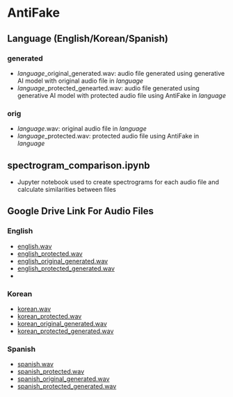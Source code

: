# AntiFake
## Language (English/Korean/Spanish)
### generated
- *language*_original_generated.wav: audio file generated using generative AI model with original audio file in *language*
- *language*_protected_genearted.wav: audio file generated using generative AI model with protected audio file using AntiFake in *language*

### orig
- *language*.wav: original audio file in *language*
- *language*_protected.wav: protected audio file using AntiFake in *language*
  
## spectrogram_comparison.ipynb
- Jupyter notebook used to create spectrograms for each audio file and calculate similarities between files

## Google Drive Link For Audio Files 
### English
- [english.wav](https://drive.google.com/file/d/1fl4ul5lA8S7MZqBRtop_C43EnKeGIeow/view?usp=drive_link)
- [english_protected.wav](https://drive.google.com/file/d/1yd1eJxaAgGyicH_tieuTEr8PUwd7tEzf/view?usp=drive_link)
- [english_original_generated.wav](https://drive.google.com/file/d/1FEGP3ZNRqrMPXv_I-9pO_gnS2ksbuF1d/view?usp=drive_link)
- [english_protected_generated.wav](https://drive.google.com/file/d/1EeZueCIfmXYsEnknc4Uhvfq9V6FNyhYW/view?usp=drive_link)
- 
### Korean
- [korean.wav](https://drive.google.com/file/d/1NM31G9mhZACEAWAwop0HMhuRLS_zs5Vc/view?usp=drive_link)
- [korean_protected.wav](https://drive.google.com/file/d/1ox7nCLghm66MNVb3xWP1ibMPOKQe6h6E/view?usp=sharing)
- [korean_original_generated.wav](https://drive.google.com/file/d/1Qs5A1wMEokf1HoVKicyGaYdNUS7PZcX5/view?usp=drive_link)
- [korean_protected_generated.wav](https://drive.google.com/file/d/1S7jpQeERMiNQYASVuIKmOUufzezJQTYc/view?usp=drive_link)

### Spanish
- [spanish.wav](https://drive.google.com/file/d/1OsH4jF6GzssOYAxUbewofmhmEaWSyh8l/view?usp=drive_link)
- [spanish_protected.wav](https://drive.google.com/file/d/1gQEb0d4yXTb9owjEBa4NjMEgB5wYmWp4/view?usp=drive_link)
- [spanish_original_generated.wav](https://drive.google.com/file/d/1ycYDoDHEK6W1MdFWOdqqrlUQPyWYI4VK/view?usp=drive_link)
- [spanish_protected_generated.wav](https://drive.google.com/file/d/1z5NsnjxlzbXow8I017PET7bjkhqnAs3D/view?usp=drive_link)

